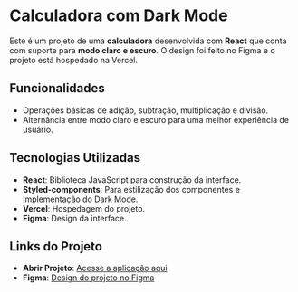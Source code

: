 # Calculadora com Dark Mode

Este é um projeto de uma **calculadora** desenvolvida com **React** que conta com suporte para **modo claro e escuro**. O design foi feito no Figma e o projeto está hospedado na Vercel.

## Funcionalidades

- Operações básicas de adição, subtração, multiplicação e divisão.
- Alternância entre modo claro e escuro para uma melhor experiência de usuário.

## Tecnologias Utilizadas

- **React**: Biblioteca JavaScript para construção da interface.
- **Styled-components**: Para estilização dos componentes e implementação do Dark Mode.
- **Vercel**: Hospedagem do projeto.
- **Figma**: Design da interface.

## Links do Projeto

- **Abrir Projeto**: [Acesse a aplicação aqui](https://calculator-six-coral-26.vercel.app/history)
- **Figma**: [Design do projeto no Figma](https://www.figma.com/design/e7n9B3lXU7dxmIOWvGnpG6/Calculator?node-id=1-2&node-type=frame)


